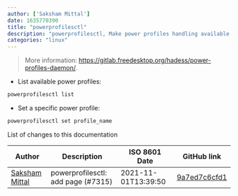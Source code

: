 ```yaml
---
author: ['Saksham Mittal']
date: 1635770390
title: "powerprofilesctl"
description: "powerprofilesctl, Make power profiles handling available over D-Bus."
categories: "linux"
---
```

> More information: <https://gitlab.freedesktop.org/hadess/power-profiles-daemon/>.

- List available power profiles:

```bash
powerprofilesctl list
```

- Set a specific power profile:

```bash
powerprofilesctl set profile_name
```
List of changes to this documentation


Author | Description | ISO 8601 Date | GitHub link
------|-----|-----|-----
[Saksham Mittal](mailto:gotlougit@users.noreply.github.com) | powerprofilesctl: add page (#7315) | 2021-11-01T13:39:50 | [9a7ed7c6cfd1](https://github.com/tldr-pages/tldr/commit/9a7ed7c6cfd1cd22a8479fa3ea61088fdb3d3c58)


